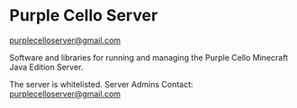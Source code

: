 # Purple Cello Server
purplecelloserver@gmail.com

Software and libraries for running and managing the Purple Cello Minecraft Java Edition Server.

The server is whitelisted.
Server Admins Contact: purplecelloserver@gmail.com
